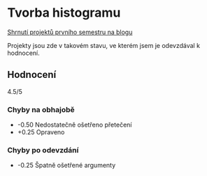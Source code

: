 # Tvorba histogramu
[Shrnutí projektů prvního semestru na blogu](http://subjective.cz/464-projekty-prvniho-semestru/)

Projekty jsou zde v takovém stavu, ve kterém jsem je odevzdával k hodnocení.

## Hodnocení

4.5/5

### Chyby na obhajobě

 * -0.50 Nedostatečně ošetřeno přetečení
 * +0.25 Opraveno

### Chyby po odevzdání

 * -0.25 Špatně ošetřené argumenty
